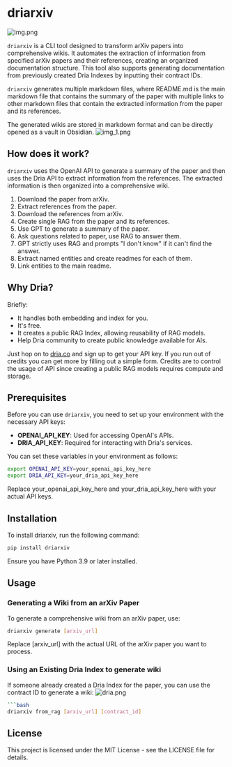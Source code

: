 # driarxiv

![img.png](img.png)

`driarxiv` is a CLI tool designed to transform arXiv papers into comprehensive wikis. It automates the extraction of 
information from specified arXiv papers and their references, creating an organized documentation structure. 
This tool also supports generating documentation from previously created Dria Indexes by inputting 
their contract IDs.

`driarxiv` generates multiple markdown files, where README.md is the main markdown file that contains the summary of the 
paper with multiple links to other markdown files that contain the extracted information from the paper and its references.

The generated wikis are stored in markdown format and can be directly opened as a vault in Obsidian.
![img_1.png](img_1.png)

## How does it work?

`driarxiv` uses the OpenAI API to generate a summary of the paper and then uses the Dria API to extract information from the references. 
The extracted information is then organized into a comprehensive wiki.

1. Download the paper from arXiv.
2. Extract references from the paper.
3. Download the references from arXiv.
4. Create single RAG from the paper and its references.
5. Use GPT to generate a summary of the paper.
6. Ask questions related to paper, use RAG to answer them.
7. GPT strictly uses RAG and prompts "I don't know" if it can't find the answer.
8. Extract named entities and create readmes for each of them.
9. Link entities to the main readme.

## Why Dria?

Briefly:
- It handles both embedding and index for you.
- It's free.
- It creates a public RAG Index, allowing reusability of RAG models.
- Help Dria community to create public knowledge available for AIs.

Just hop on to [dria.co](https://dria.co/) and sign up to get your API key. If you run out of credits
you can get more by filling out a simple form. Credits are to control the usage of API since 
creating a public RAG models requires compute and storage. 

## Prerequisites

Before you can use `driarxiv`, you need to set up your environment with the necessary API keys:

- **OPENAI_API_KEY**: Used for accessing OpenAI's APIs.
- **DRIA_API_KEY**: Required for interacting with Dria's services.

You can set these variables in your environment as follows:

```bash
export OPENAI_API_KEY=your_openai_api_key_here
export DRIA_API_KEY=your_dria_api_key_here
```

Replace your_openai_api_key_here and your_dria_api_key_here with your actual API keys.

## Installation
To install driarxiv, run the following command:
```bash
pip install driarxiv
```

Ensure you have Python 3.9 or later installed.

## Usage

### Generating a Wiki from an arXiv Paper
To generate a comprehensive wiki from an arXiv paper, use:
```bash
driarxiv generate [arxiv_url]
```

Replace [arxiv_url] with the actual URL of the arXiv paper you want to process.


### Using an Existing Dria Index to generate wiki
If someone already created a Dria Index for the paper, you can use the contract ID to generate a wiki:
![dria.png](dria.png)

```bash
```bash
driarxiv from_rag [arxiv_url] [contract_id]
```

## License
This project is licensed under the MIT License - see the LICENSE file for details.

